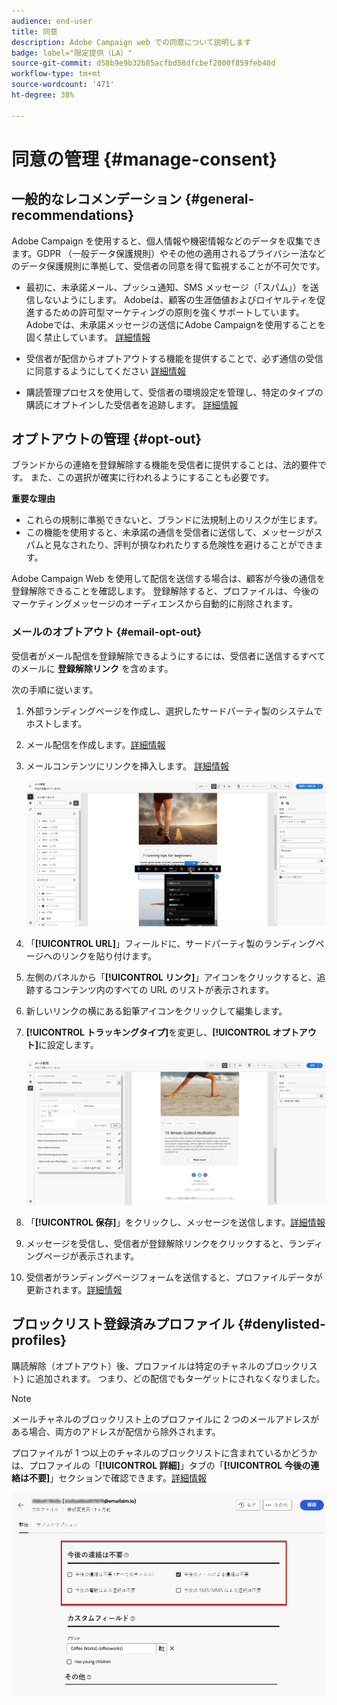 ```yaml
---
audience: end-user
title: 同意
description: Adobe Campaign web での同意について説明します
badge: label="限定提供（LA）"
source-git-commit: d58b9e9b32b85acfbd58dfcbef2000f859feb40d
workflow-type: tm+mt
source-wordcount: '471'
ht-degree: 38%

---
```


# 同意の管理 {#manage-consent}

## 一般的なレコメンデーション {#general-recommendations}

Adobe Campaign を使用すると、個人情報や機密情報などのデータを収集できます。GDPR （一般データ保護規則）やその他の適用されるプライバシー法などのデータ保護規則に準拠して、受信者の同意を得て監視することが不可欠です。

* 最初に、未承諾メール、プッシュ通知、SMS メッセージ（「スパム」）を送信しないようにします。 Adobeは、顧客の生涯価値およびロイヤルティを促進するための許可型マーケティングの原則を強くサポートしています。 Adobeでは、未承諾メッセージの送信にAdobe Campaignを使用することを固く禁止しています。 [詳細情報](#denylisted-profiles)

* 受信者が配信からオプトアウトする機能を提供することで、必ず通信の受信に同意するようにしてください <!-- and keep honoring opt-out requests as quickly as possible--> [詳細情報](#opt-out)

* 購読管理プロセスを使用して、受信者の環境設定を管理し、特定のタイプの購読にオプトインした受信者を追跡します。 [詳細情報](../../delivery/using/about-services-and-subscriptions.md)

## オプトアウトの管理 {#opt-out}

ブランドからの連絡を登録解除する機能を受信者に提供することは、法的要件です。 また、この選択が確実に行われるようにすることも必要です。<!--Learn more about the applicable legislation in the [Adobe Campaign Classic v7 documentation](https://experienceleague.adobe.com/docs/campaign-classic/using/getting-started/privacy/privacy-and-recommendations.html?lang=ja#privacy-regulations){target="_blank"}.-->

**重要な理由**

* これらの規制に準拠できないと、ブランドに法規制上のリスクが生じます。
* この機能を使用すると、未承諾の通信を受信者に送信して、メッセージがスパムと見なされたり、評判が損なわれたりする危険性を避けることができます。

Adobe Campaign Web を使用して配信を送信する場合は、顧客が今後の通信を登録解除できることを確認します。 登録解除すると、プロファイルは、今後のマーケティングメッセージのオーディエンスから自動的に削除されます。

### メールのオプトアウト {#email-opt-out}

受信者がメール配信を登録解除できるようにするには、受信者に送信するすべてのメールに **登録解除リンク** を含めます。

次の手順に従います。

1. 外部ランディングページを作成し、選択したサードパーティ製のシステムでホストします。

1. メール配信を作成します。[詳細情報](../email/create-email.md)

1. メールコンテンツにリンクを挿入します。 [詳細情報](../email/message-tracking.md#insert-links)

   ![ メールコンテンツにリンクを挿入 ](../email/assets/message-tracking-insert-link.png)

1. 「**[!UICONTROL URL]**」フィールドに、サードパーティ製のランディングページへのリンクを貼り付けます。

1. 左側のパネルから「**[!UICONTROL リンク]**」アイコンをクリックすると、追跡するコンテンツ内のすべての URL のリストが表示されます。

1. 新しいリンクの横にある鉛筆アイコンをクリックして編集します。

1. **[!UICONTROL トラッキングタイプ]**&#x200B;を変更し、**[!UICONTROL オプトアウト]**&#x200B;に設定します。

   ![ オプトアウト用のトラッキングタイプを編集 ](../email/assets/message-tracking-edit-a-link.png)

1. 「**[!UICONTROL 保存]**」をクリックし、メッセージを送信します。[詳細情報](../monitor/prepare-send.md)

1. メッセージを受信し、受信者が登録解除リンクをクリックすると、ランディングページが表示されます。

1. 受信者がランディングページフォームを送信すると、プロファイルデータが更新されます。[詳細情報](#denylisted-profiles)

<!--Any other option available such as one-click opt-out link or List-Unsubscribe (to include an unsubscribe link in the email header) to enable opt-out in a delivery?-->

## ブロックリスト登録済みプロファイル {#denylisted-profiles}

購読解除（オプトアウト）後、プロファイルは特定のチャネルの **&#x200B;**&#x200B;ブロックリスト&rbrace; に追加されます。 つまり、どの配信でもターゲットにされなくなりました。

>[!NOTE]
>
>メールチャネルのブロックリスト上のプロファイルに 2 つのメールアドレスがある場合、両方のアドレスが配信から除外されます。

プロファイルが 1 つ以上のチャネルのブロックリストに含まれているかどうかは、プロファイルの「**[!UICONTROL 詳細]**」タブの「**[!UICONTROL 今後の連絡は不要]**」セクションで確認できます。[詳細情報](../audience/about-recipients.md#access)

![ プロファイルの詳細でブロックリストステータスを確認 ](assets/profile-no-longer-contact.png)

<!--Denylisted status on quarantine list

Additionally, when recipients report your message as spam, or reply to an SMS message with a keyword such as "STOP", their address or phone number is quarantined with the **[!UICONTROL Denylisted]** status. Their profile is updated accordingly.

QUESTION: When a user marks an email as spam, is the profile's No longer contact section also updated? Apparently no (not the same = quarantine vs denylist)

>[!NOTE]
>
>The **[!UICONTROL Denylisted]** status refers to the address only, the profile is not on the denylist, so that the user continues receiving SMS messages and push notifications.

Learn more about Feedback loops in the [Delivery Best Practices Guide](https://experienceleague.adobe.com/docs/deliverability-learn/deliverability-best-practice-guide/transition-process/infrastructure.html?lang=ja#feedback-loops){target="_blank"}.

Learn more about quarantine in the [Campaign v8 (client console) documentation](https://experienceleague.adobe.com/docs/campaign/campaign-v8/send/failures/quarantines.html?lang=ja#non-deliverable-bounces){target="_blank"}.-->